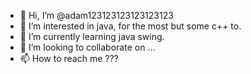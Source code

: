 - 👋 Hi, I’m @adam123123123123123123
- 👀 I’m interested in java, for the most but some c++ to.
- 🌱 I’m currently learning java swing.
- 💞️ I’m looking to collaborate on ...
- 📫 How to reach me ???

<!---
adam123123123123123123/adam123123123123123123 is a ✨ special ✨ repository because its `README.md` (this file) appears on your GitHub profile.
You can click the Preview link to take a look at your changes.
--->
